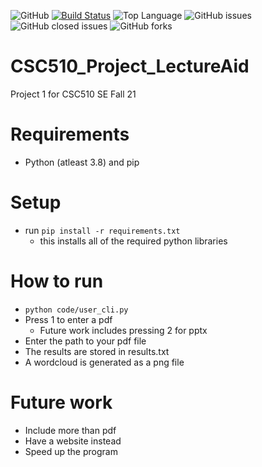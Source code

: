 ![GitHub](https://img.shields.io/github/license/mtkumar123/CSC510_Project_LectureAid)
[![Build Status](https://app.travis-ci.com/mtkumar123/CSC510_Project_LectureAid.svg?branch=main)](https://app.travis-ci.com/mtkumar123/CSC510_Project_LectureAid)
![Top Language](https://img.shields.io/github/languages/top/mtkumar123/CSC510_Project_LectureAid)
![GitHub issues](https://img.shields.io/github/issues-raw/mtkumar123/CSC510_Project_LectureAid)
![GitHub closed issues](https://img.shields.io/github/issues-closed-raw/mtkumar123/CSC510_Project_LectureAid)
![GitHub forks](https://img.shields.io/github/forks/mtkumar123/CSC510_Project_LectureAid?style=social)

# CSC510_Project_LectureAid
Project 1 for CSC510 SE Fall 21

# Requirements
- Python (atleast 3.8) and pip

# Setup
- run `pip install -r requirements.txt`
  - this installs all of the required python libraries

# How to run
- `python code/user_cli.py`
- Press 1 to enter a pdf
  - Future work includes pressing 2 for pptx
- Enter the path to your pdf file
- The results are stored in results.txt
- A wordcloud is generated as a png file


# Future work
- Include more than pdf
- Have a website instead
- Speed up the program
